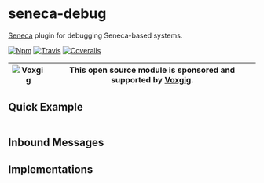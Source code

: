 # seneca-debug
[Seneca](senecajs.org) plugin for debugging Seneca-based systems.

[![Npm][BadgeNpm]][Npm]
[![Travis][BadgeTravis]][Travis]
[![Coveralls][BadgeCoveralls]][Coveralls]

| ![Voxgig](https://www.voxgig.com/res/img/vgt01r.png) | This open source module is sponsored and supported by [Voxgig](https://www.voxgig.com). |
|---|---|

## Quick Example

```
```


## Inbound Messages



## Implementations



[BadgeCoveralls]: https://coveralls.io/repos/voxgig/seneca-debug/badge.svg?branch=master&service=github
[BadgeNpm]: https://badge.fury.io/js/seneca-debug.svg
[BadgeTravis]: https://travis-ci.org/voxgig/seneca-debug.svg?branch=master
[Coveralls]: https://coveralls.io/github/voxgig/seneca-debug?branch=master
[Npm]: https://www.npmjs.com/package/seneca-debug
[Travis]: https://travis-ci.org/voxgig/seneca-debug?branch=master
